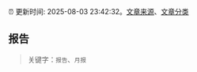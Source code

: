 :alarm_clock: 更新时间: 2025-08-03 23:42:32。[文章来源](/README.md)、[文章分类](/TAGS.md)

## 报告


> 关键字：`报告`、`月报`



